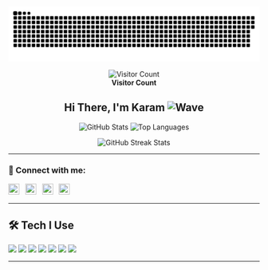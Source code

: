 <p align="center">
  <a href="#"><img src="contributions.svg" alt="GitHub Contributions"></a>
</p>

<p align="center">
  <img src="https://profile-counter.glitch.me/karamlyy/count.svg" alt="Visitor Count"/>
  <br />
  <strong>Visitor Count</strong>
</p>

<h2 align="center">
  Hi There, I'm Karam 
  <img src="https://raw.githubusercontent.com/MartinHeinz/MartinHeinz/master/wave.gif" width="22px" height="22px" alt="Wave"/>
</h2>

<p align="center">
  <img src="https://github-readme-stats.vercel.app/api?username=karamlyy&theme=blue-green&show_icons=true" width="45%" alt="GitHub Stats"/>
  <img src="https://github-readme-stats.vercel.app/api/top-langs/?username=karamlyy&layout=compact&theme=blue-green" width="45%" alt="Top Languages"/>
</p>

<p align="center">
  <img src="https://github-readme-streak-stats.herokuapp.com/?user=karamlyy&theme=blue-green" alt="GitHub Streak Stats" />
</p>

---

### 🔗 Connect with me:

[<img src="https://raw.githubusercontent.com/yushi1007/yushi1007/main/images/linkedin.svg" width="22px" height="22px" />][Linkedin]
&nbsp;
[<img src="https://raw.githubusercontent.com/yushi1007/yushi1007/main/images/instagram.svg" width="22px" height="22px" />][Instagram]
&nbsp;
[<img src="https://raw.githubusercontent.com/jmnote/z-icons/master/svg/facebook.svg" width="22px" height="22px" />][Facebook]
&nbsp;
[<img src="https://www.svgrepo.com/show/26491/internet.svg" width="22px" height="22px" />][Website]

[Linkedin]: https://www.linkedin.com/in/karamlyy/
[Instagram]: https://www.instagram.com/karamlyy
[Facebook]: https://www.facebook.com/karamlyy
[Website]: https://karamlyy.com/

---

## 🛠 Tech I Use

<p align="left">
  <img src="[https://img.shields.io/badge/React-20232a?style=for-the-badge&logo=react&logoColor=61DAFB](https://upload.wikimedia.org/wikipedia/commons/4/44/Google-flutter-logo.svg)" height="35"/>
  <img src="https://img.shields.io/badge/JavaScript-F7DF1E?style=for-the-badge&logo=javascript&logoColor=black" height="35"/>
  <img src="https://img.shields.io/badge/TypeScript-007ACC?style=for-the-badge&logo=typescript&logoColor=white" height="35"/>
  <img src="https://img.shields.io/badge/SASS-hotpink?style=for-the-badge&logo=SASS&logoColor=white" height="35"/>
  <img src="https://img.shields.io/badge/Webpack-8DD6F9?style=for-the-badge&logo=webpack&logoColor=black" height="35"/>
  <img src="https://img.shields.io/badge/HTML5-E34F26?style=for-the-badge&logo=html5&logoColor=white" height="35"/>
  <img src="https://img.shields.io/badge/CSS3-1572B6?style=for-the-badge&logo=css3&logoColor=white" height="35"/>
</p>

---
